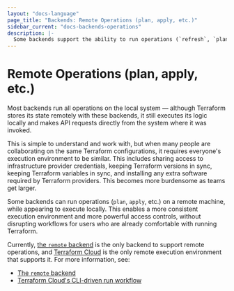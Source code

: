 ```yaml
---
layout: "docs-language"
page_title: "Backends: Remote Operations (plan, apply, etc.)"
sidebar_current: "docs-backends-operations"
description: |-
  Some backends support the ability to run operations (`refresh`, `plan`, `apply`, etc.) remotely. Terraform will continue to look and behave as if they're running locally while they in fact run on a remote machine.
---
```


# Remote Operations (plan, apply, etc.)

Most backends run all operations on the local system — although Terraform stores
its state remotely with these backends, it still executes its logic locally and
makes API requests directly from the system where it was invoked.

This is simple to understand and work with, but when many people are
collaborating on the same Terraform configurations, it requires everyone's
execution environment to be similar. This includes sharing access to
infrastructure provider credentials, keeping Terraform versions in sync,
keeping Terraform variables in sync, and installing any extra software required
by Terraform providers. This becomes more burdensome as teams get larger.

Some backends can run operations (`plan`, `apply`, etc.) on a remote machine,
while appearing to execute locally. This enables a more consistent execution
environment and more powerful access controls, without disrupting workflows
for users who are already comfortable with running Terraform.

Currently, [the `remote` backend](./types/remote.html) is the only backend to
support remote operations, and [Terraform Cloud](/docs/cloud/index.html)
is the only remote execution environment that supports it. For more information, see:

- [The `remote` backend](./types/remote.html)
- [Terraform Cloud's CLI-driven run workflow](/docs/cloud/run/cli.html)
